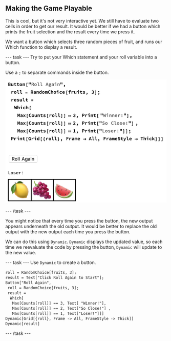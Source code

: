 ## Making the Game Playable

This is cool, but it's not very interactive yet. We still have to evaluate two cells in order to get our result. It would be better if we had a button which prints the fruit selection and the result every time we press it.

We want a button which selects three random pieces of fruit, and runs our Which function to display a result.


--- task ---
Try to put your Which statement and your roll variable into a button.

Use a `;` to separate commands inside the button.

![Basic Roll Agian Button](images/BasicButton.png)

--- /task ---

You might notice that every time you press the button, the new output appears underneath the old output. It would be better to replace the old output with the new output each time you press the button.

We can do this using `Dynamic`. `Dynamic` displays the updated value, so each time we reevaluate the code by pressing the button, `Dynamic` will update to the new value.

--- task ---
Use `Dynamic` to create a button. 


```
roll = RandomChoice[fruits, 3];
result = Text["Click Roll Again to Start"];
Button["Roll Again",
 roll = RandomChoice[fruits, 3];
 result =
  Which[
   Max[Counts[roll]] == 3, Text[ "Winner!"],
   Max[Counts[roll]] == 2, Text["So Close!"] ,
   Max[Counts[roll]] == 1, Text["Loser!"]]]
Dynamic[Grid[{roll}, Frame -> All, FrameStyle -> Thick]]
Dynamic[result]
```
--- /task ---